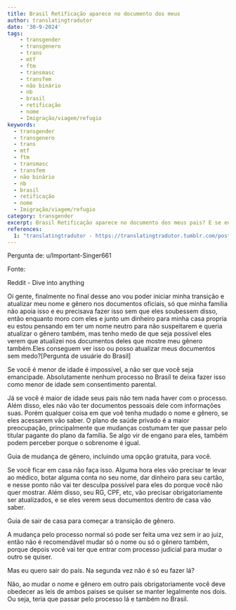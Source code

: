 ```yaml
---
title: Brasil Retificação aparece no documento dos meus
author: translatingtradutor
date: '30-9-2024'
tags:
    - transgender
    - transgenero
    - trans
    - mtf
    - ftm
    - transmasc
    - transfem
    - não binário
    - nb
    - brasil
    - retificação
    - nome
    - Imigração/viagem/refugio
keywords:
  - transgender
  - transgenero
  - trans
  - mtf
  - ftm
  - transmasc
  - transfem
  - não binário
  - nb
  - brasil
  - retificação
  - nome
  - Imigração/viagem/refugio
category: transgender
excerpt: Brasil Retificação aparece no documento dos meus pais? E se eu fizer em outro país?Pergunta de u/Important-Singer661FonteReddit - Dive into anythi...
references:
  1: "translatingtradutor - https://translatingtradutor.tumblr.com/post/763041995510956032/brasil-retifica%C3%A7%C3%A3o-aparece-no-documento-dos-meus"
---
```


Pergunta de: u/Important-Singer661

Fonte:

Reddit - Dive into anything

Oi gente, finalmente no final desse ano vou poder iniciar minha transição e atualizar meu nome e gênero nos documentos oficiais, só que minha familia não apoia isso e eu precisava fazer isso sem que eles soubessem disso, então enquanto moro com eles e junto um dinheiro para minha casa propria eu estou pensando em ter um nome neutro para não suspeitarem e queria atualizar o gênero também, mas tenho medo de que seja possivel eles verem que atualizei nos documentos deles que mostre meu gênero também.Eles conseguem ver isso ou posso atualizar meus documentos sem medo?[Pergunta de usuárie do Brasil]

Se você é menor de idade é impossível, a não ser que você seja emancipade. Absolutamente nenhum processo no Brasil te deixa fazer isso como menor de idade sem consentimento parental.

Já se você é maior de idade seus pais não tem nada haver com o processo. Além disso, eles não vão ter documentos pessoais dele com informações suas. Porém qualquer coisa em que voê tenha mudado o nome e gênero, se eles acessarem vão saber. O plano de saúde privado é a maior preocupação, principalmente que mudanças costumam ter que passar pelo titular pagante do plano da família. Se algo vir de engano para eles, também podem perceber porque o sobrenome é igual.

Guia de mudança de gênero, incluindo uma opção gratuita, para você.

Se você ficar em casa não faça isso. Alguma hora eles vão precisar te levar ao médico, botar alguma conta no seu nome, dar dinheiro para seu cartão, e nesse ponto não vai ter desculpa possível para eles do porque você não quer mostrar. Além disso, seu RG, CPF, etc, vão precisar obrigatoriamente ser atualizados, e se eles verem seus documentos dentro de casa vão saber.

Guia de sair de casa para começar a transição de gênero.

A mudança pelo processo normal só pode ser feita uma vez sem ir ao juiz, então não é recomendável mudar só o nome ou só o gênero também, porque depois você vai ter que entrar com processo judicial para mudar o outro se quiser.

Mas eu quero sair do país. Na segunda vez não é só eu fazer lá?

Não, ao mudar o nome e gênero em outro país obrigatoriamente você deve obedecer as leis de ambos paises se quiser se manter legalmente nos dois. Ou seja, teria que passar pelo processo lá e também no Brasil.